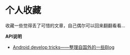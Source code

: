 # 个人收藏

收藏一些觉得丢了可惜的文章，自己偶尔可以回来翻翻看看...



**API说明**

- [Android develop tricks——整理自国外的一些Blog](http://blog.csdn.net/eclipsexys/article/details/45190921)